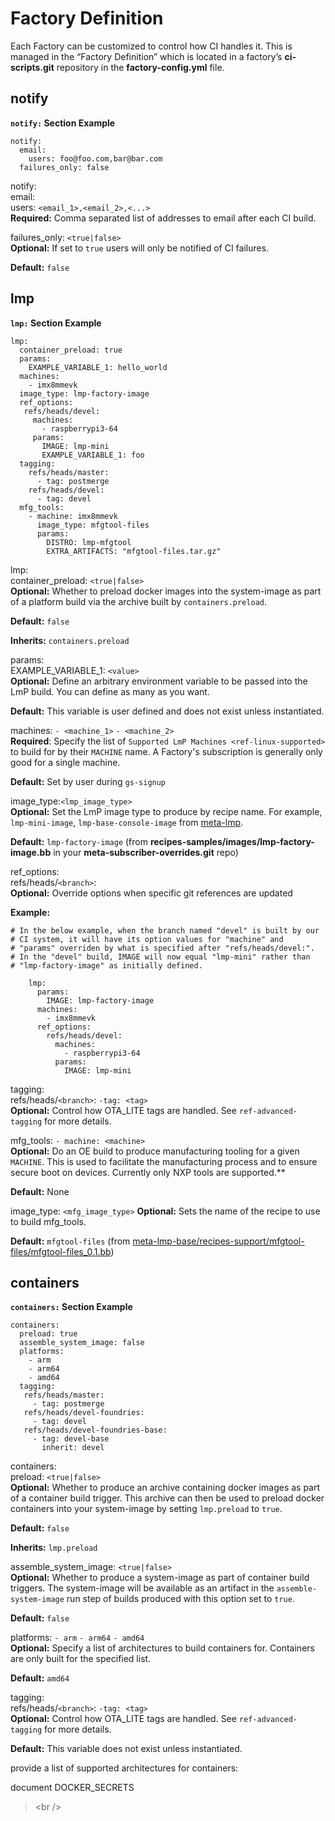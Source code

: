 # Factory Definition

Each Factory can be customized to control how CI handles it. This is
managed in the “Factory Definition” which is located in a factory’s
**ci-scripts.git** repository in the **factory-config.yml** file.

## notify

**`notify:` Section Example**

    notify:
      email:
        users: foo@foo.com,bar@bar.com
      failures_only: false

notify:  
email:  
users: `<email_1>,<email_2>,<...>`  
**Required:** Comma separated list of addresses to email after each CI
build.

failures\_only: `<true|false>`  
**Optional:** If set to `true` users will only be notified of CI
failures.

**Default:** `false`

## lmp

**`lmp:` Section Example**

    lmp:
      container_preload: true
      params:
        EXAMPLE_VARIABLE_1: hello_world
      machines:
        - imx8mmevk
      image_type: lmp-factory-image
      ref_options:
       refs/heads/devel:
         machines:
           - raspberrypi3-64
         params:
           IMAGE: lmp-mini
           EXAMPLE_VARIABLE_1: foo
      tagging:
        refs/heads/master:
          - tag: postmerge
        refs/heads/devel:
          - tag: devel
      mfg_tools:
        - machine: imx8mmevk
          image_type: mfgtool-files
          params:
            DISTRO: lmp-mfgtool
            EXTRA_ARTIFACTS: "mfgtool-files.tar.gz"

lmp:  
container\_preload: `<true|false>`  
**Optional:** Whether to preload docker images into the system-image as
part of a platform build via the archive built by `containers.preload`.

**Default:** `false`

**Inherits:** `containers.preload`

params:  
EXAMPLE\_VARIABLE\_1: `<value>`  
**Optional:** Define an arbitrary environment variable to be passed into
the LmP build. You can define as many as you want.

**Default:** This variable is user defined and does not exist unless
instantiated.

machines: `- <machine_1>` `- <machine_2>`  
**Required**: Specify the list of `Supported LmP Machines
<ref-linux-supported>` to build for by their `MACHINE` name. A Factory's
subscription is generally only good for a single machine.

**Default:** Set by user during `gs-signup`

image\_type:`<lmp_image_type>`  
**Optional:** Set the LmP image type to produce by recipe name. For
example, `lmp-mini-image`, `lmp-base-console-image` from
[meta-lmp](https://github.com/foundriesio/meta-lmp/tree/master/meta-lmp-base/recipes-samples/images).

**Default:** `lmp-factory-image` (from
**recipes-samples/images/lmp-factory-image.bb** in your
**meta-subscriber-overrides.git** repo)

ref\_options:  
refs/heads/`<branch>`:  
**Optional:** Override options when specific git references are updated

**Example:**

    # In the below example, when the branch named "devel" is built by our
    # CI system, it will have its option values for "machine" and
    # "params" overriden by what is specified after "refs/heads/devel:".
    # In the "devel" build, IMAGE will now equal "lmp-mini" rather than
    # "lmp-factory-image" as initially defined.

        lmp:
          params:
            IMAGE: lmp-factory-image
          machines:
            - imx8mmevk
          ref_options:
            refs/heads/devel:
              machines:
                - raspberrypi3-64
              params:
                IMAGE: lmp-mini

tagging:  
refs/heads/`<branch>`: `-tag: <tag>`  
**Optional:** Control how OTA\_LITE tags are handled. See
`ref-advanced-tagging` for more details.

mfg\_tools: `- machine: <machine>`  
**Optional:** Do an OE build to produce manufacturing tooling for a
given `MACHINE`. This is used to facilitate the manufacturing process
and to ensure secure boot on devices. Currently only NXP tools are
supported.\*\*

**Default:** None

image\_type: `<mfg_image_type>` **Optional:** Sets the name of the
recipe to use to build mfg\_tools.

**Default:** `mfgtool-files` (from
[meta-lmp-base/recipes-support/mfgtool-files/mfgtool-files\_0.1.bb](https://github.com/foundriesio/meta-lmp/blob/master/meta-lmp-base/recipes-support/mfgtool-files/mfgtool-files_0.1.bb))

## containers

**`containers:` Section Example**

    containers:
      preload: true
      assemble_system_image: false
      platforms:
        - arm
        - arm64
        - amd64
      tagging:
       refs/heads/master:
         - tag: postmerge
       refs/heads/devel-foundries:
         - tag: devel
       refs/heads/devel-foundries-base:
         - tag: devel-base
           inherit: devel

containers:  
preload: `<true|false>`  
**Optional:** Whether to produce an archive containing docker images as
part of a container build trigger. This archive can then be used to
preload docker containers into your system-image by setting
`lmp.preload` to `true`.

**Default:** `false`

**Inherits:** `lmp.preload`

assemble\_system\_image: `<true|false>`  
**Optional:** Whether to produce a system-image as part of container
build triggers. The system-image will be available as an artifact in the
`assemble-system-image` run step of builds produced with this option set
to `true`.

**Default:** `false`

platforms: `- arm` `- arm64` `- amd64`  
**Optional:** Specify a list of architectures to build containers for.
Containers are only built for the specified list.

**Default:** `amd64`

tagging:  
refs/heads/`<branch>`: `-tag: <tag>`  
**Optional:** Control how OTA\_LITE tags are handled. See
`ref-advanced-tagging` for more details.

**Default:** This variable does not exist unless instantiated.

provide a list of supported architectures for containers:

document DOCKER\_SECRETS

> &lt;br /&gt;
